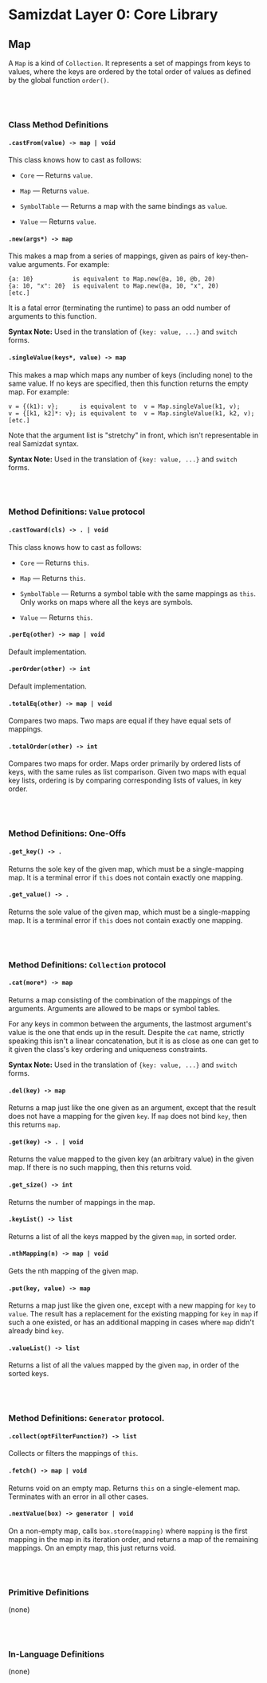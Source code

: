 Samizdat Layer 0: Core Library
==============================

Map
---

A `Map` is a kind of `Collection`. It represents a set of mappings from
keys to values, where the keys are ordered by the total order of values
as defined by the global function `order()`.

<br><br>
### Class Method Definitions

#### `.castFrom(value) -> map | void`

This class knows how to cast as follows:

* `Core` &mdash; Returns `value`.

* `Map` &mdash; Returns `value`.

* `SymbolTable` &mdash; Returns a map with the same bindings as `value`.

* `Value` &mdash; Returns `value`.

#### `.new(args*) -> map`

This makes a map from a series of mappings, given as pairs of
key-then-value arguments. For example:

```
{a: 10}           is equivalent to Map.new(@a, 10, @b, 20)
{a: 10, "x": 20}  is equivalent to Map.new(@a, 10, "x", 20)
[etc.]
```

It is a fatal error (terminating the runtime) to pass an odd number of
arguments to this function.

**Syntax Note:** Used in the translation of `{key: value, ...}`
and `switch` forms.

#### `.singleValue(keys*, value) -> map`

This makes a map which maps any number of keys (including none)
to the same value. If no keys are specified, then this function returns
the empty map. For example:

```
v = {(k1): v};      is equivalent to  v = Map.singleValue(k1, v);
v = {[k1, k2]*: v}; is equivalent to  v = Map.singleValue(k1, k2, v);
[etc.]
```

Note that the argument list is "stretchy" in front, which isn't
representable in real Samizdat syntax.

**Syntax Note:** Used in the translation of `{key: value, ...}`
and `switch` forms.


<br><br>
### Method Definitions: `Value` protocol

#### `.castToward(cls) -> . | void`

This class knows how to cast as follows:

* `Core` &mdash; Returns `this`.

* `Map` &mdash; Returns `this`.

* `SymbolTable` &mdash; Returns a symbol table with the same mappings as
  `this`. Only works on maps where all the keys are symbols.

* `Value` &mdash; Returns `this`.

#### `.perEq(other) -> map | void`

Default implementation.

#### `.perOrder(other) -> int`

Default implementation.

#### `.totalEq(other) -> map | void`

Compares two maps. Two maps are equal if they have equal sets of mappings.

#### `.totalOrder(other) -> int`

Compares two maps for order. Maps order primarily by ordered lists of
keys, with the same rules as list comparison. Given two maps with equal
key lists, ordering is by comparing corresponding lists of values, in
key order.

<br><br>
### Method Definitions: One-Offs

#### `.get_key() -> .`

Returns the sole key of the given map, which must be a single-mapping map.
It is a terminal error if `this` does not contain exactly one mapping.

#### `.get_value() -> .`

Returns the sole value of the given map, which must be a single-mapping map.
It is a terminal error if `this` does not contain exactly one mapping.


<br><br>
### Method Definitions: `Collection` protocol

#### `.cat(more*) -> map`

Returns a map consisting of the combination of the mappings of the
arguments. Arguments are allowed to be maps or symbol tables.

For any keys in common between the arguments, the lastmost argument's value
is the one that ends up in the result. Despite the `cat` name, strictly
speaking this isn't a linear concatenation, but it is as close as one can
get to it given the class's key ordering and uniqueness constraints.

**Syntax Note:** Used in the translation of `{key: value, ...}`
and `switch` forms.

#### `.del(key) -> map`

Returns a map just like the one given as an argument, except that
the result does not have a mapping for the given `key`. If `map` does
not bind `key`, then this returns `map`.

#### `.get(key) -> . | void`

Returns the value mapped to the given key (an arbitrary value) in
the given map. If there is no such mapping, then this returns void.

#### `.get_size() -> int`

Returns the number of mappings in the map.

#### `.keyList() -> list`

Returns a list of all the keys mapped by the given `map`, in sorted order.

#### `.nthMapping(n) -> map | void`

Gets the nth mapping of the given map.

#### `.put(key, value) -> map`

Returns a map just like the given one, except with a new mapping
for `key` to `value`. The result has a replacement for the existing
mapping for `key` in `map` if such a one existed, or has an
additional mapping in cases where `map` didn't already bind `key`.

#### `.valueList() -> list`

Returns a list of all the values mapped by the given `map`, in order of the
sorted keys.


<br><br>
### Method Definitions: `Generator` protocol.

#### `.collect(optFilterFunction?) -> list`

Collects or filters the mappings of `this`.

#### `.fetch() -> map | void`

Returns void on an empty map. Returns `this` on a single-element map.
Terminates with an error in all other cases.

#### `.nextValue(box) -> generator | void`

On a non-empty map, calls `box.store(mapping)` where `mapping` is
the first mapping in the map in its iteration order, and returns
a map of the remaining mappings. On an empty map, this just returns void.


<br><br>
### Primitive Definitions

(none)

<br><br>
### In-Language Definitions

(none)
